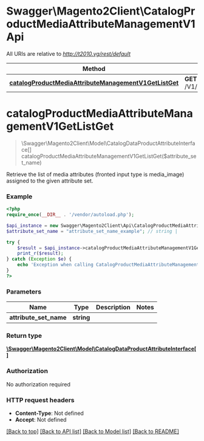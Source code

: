 # Swagger\Magento2Client\CatalogProductMediaAttributeManagementV1Api

All URIs are relative to *http://t2010.vg/rest/default*

Method | HTTP request | Description
------------- | ------------- | -------------
[**catalogProductMediaAttributeManagementV1GetListGet**](CatalogProductMediaAttributeManagementV1Api.md#catalogProductMediaAttributeManagementV1GetListGet) | **GET** /V1/products/media/types/{attributeSetName} | 


# **catalogProductMediaAttributeManagementV1GetListGet**
> \Swagger\Magento2Client\Model\CatalogDataProductAttributeInterface[] catalogProductMediaAttributeManagementV1GetListGet($attribute_set_name)



Retrieve the list of media attributes (fronted input type is media_image) assigned to the given attribute set.

### Example
```php
<?php
require_once(__DIR__ . '/vendor/autoload.php');

$api_instance = new Swagger\Magento2Client\Api\CatalogProductMediaAttributeManagementV1Api();
$attribute_set_name = "attribute_set_name_example"; // string | 

try {
    $result = $api_instance->catalogProductMediaAttributeManagementV1GetListGet($attribute_set_name);
    print_r($result);
} catch (Exception $e) {
    echo 'Exception when calling CatalogProductMediaAttributeManagementV1Api->catalogProductMediaAttributeManagementV1GetListGet: ', $e->getMessage(), PHP_EOL;
}
?>
```

### Parameters

Name | Type | Description  | Notes
------------- | ------------- | ------------- | -------------
 **attribute_set_name** | **string**|  |

### Return type

[**\Swagger\Magento2Client\Model\CatalogDataProductAttributeInterface[]**](../Model/CatalogDataProductAttributeInterface.md)

### Authorization

No authorization required

### HTTP request headers

 - **Content-Type**: Not defined
 - **Accept**: Not defined

[[Back to top]](#) [[Back to API list]](../../README.md#documentation-for-api-endpoints) [[Back to Model list]](../../README.md#documentation-for-models) [[Back to README]](../../README.md)

